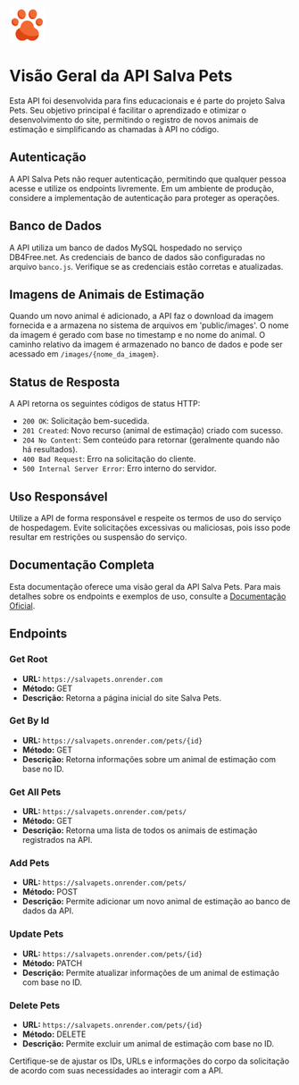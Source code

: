 ![SalvaPets Logo](public/images/pet.png)

# Visão Geral da API Salva Pets 

Esta API foi desenvolvida para fins educacionais e é parte do projeto Salva Pets. Seu objetivo principal é facilitar o aprendizado e otimizar o desenvolvimento do site, permitindo o registro de novos animais de estimação e simplificando as chamadas à API no código.

## Autenticação

A API Salva Pets não requer autenticação, permitindo que qualquer pessoa acesse e utilize os endpoints livremente. Em um ambiente de produção, considere a implementação de autenticação para proteger as operações.

## Banco de Dados

A API utiliza um banco de dados MySQL hospedado no serviço DB4Free.net. As credenciais de banco de dados são configuradas no arquivo `banco.js`. Verifique se as credenciais estão corretas e atualizadas.

## Imagens de Animais de Estimação

Quando um novo animal é adicionado, a API faz o download da imagem fornecida e a armazena no sistema de arquivos em 'public/images'. O nome da imagem é gerado com base no timestamp e no nome do animal. O caminho relativo da imagem é armazenado no banco de dados e pode ser acessado em `/images/{nome_da_imagem}`.

## Status de Resposta

A API retorna os seguintes códigos de status HTTP:

- `200 OK`: Solicitação bem-sucedida.
- `201 Created`: Novo recurso (animal de estimação) criado com sucesso.
- `204 No Content`: Sem conteúdo para retornar (geralmente quando não há resultados).
- `400 Bad Request`: Erro na solicitação do cliente.
- `500 Internal Server Error`: Erro interno do servidor.

## Uso Responsável

Utilize a API de forma responsável e respeite os termos de uso do serviço de hospedagem. Evite solicitações excessivas ou maliciosas, pois isso pode resultar em restrições ou suspensão do serviço.

## Documentação Completa

Esta documentação oferece uma visão geral da API Salva Pets. Para mais detalhes sobre os endpoints e exemplos de uso, consulte a [Documentação Oficial](https://salvapets.onrender.com).

## Endpoints

### Get Root

- **URL:** `https://salvapets.onrender.com`
- **Método:** GET
- **Descrição:** Retorna a página inicial do site Salva Pets.

### Get By Id

- **URL:** `https://salvapets.onrender.com/pets/{id}`
- **Método:** GET
- **Descrição:** Retorna informações sobre um animal de estimação com base no ID.

### Get All Pets

- **URL:** `https://salvapets.onrender.com/pets/`
- **Método:** GET
- **Descrição:** Retorna uma lista de todos os animais de estimação registrados na API.

### Add Pets

- **URL:** `https://salvapets.onrender.com/pets/`
- **Método:** POST
- **Descrição:** Permite adicionar um novo animal de estimação ao banco de dados da API.

### Update Pets

- **URL:** `https://salvapets.onrender.com/pets/{id}`
- **Método:** PATCH
- **Descrição:** Permite atualizar informações de um animal de estimação com base no ID.

### Delete Pets

- **URL:** `https://salvapets.onrender.com/pets/{id}`
- **Método:** DELETE
- **Descrição:** Permite excluir um animal de estimação com base no ID.

Certifique-se de ajustar os IDs, URLs e informações do corpo da solicitação de acordo com suas necessidades ao interagir com a API.
